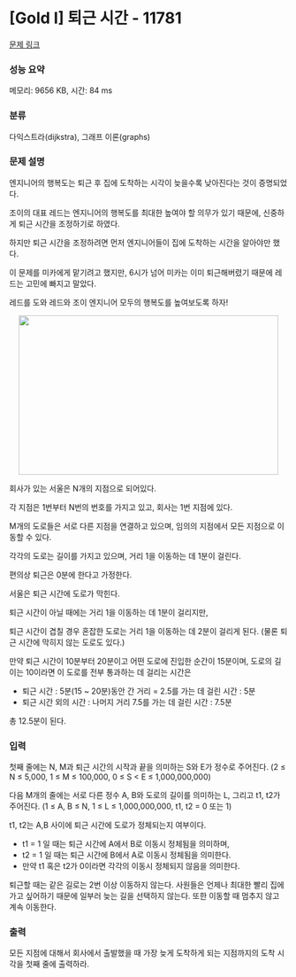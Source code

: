 # [Gold I] 퇴근 시간 - 11781 

[문제 링크](https://www.acmicpc.net/problem/11781) 

### 성능 요약

메모리: 9656 KB, 시간: 84 ms

### 분류

다익스트라(dijkstra), 그래프 이론(graphs)

### 문제 설명

<p>엔지니어의 행복도는 퇴근 후 집에 도착하는 시각이 늦을수록 낮아진다는 것이 증명되었다.</p>

<p>조이의 대표 레드는 엔지니어의 행복도를 최대한 높여야 할 의무가 있기 때문에, 신중하게 퇴근 시간을 조정하기로 하였다.</p>

<p>하지만 퇴근 시간을 조정하려면 먼저 엔지니어들이 집에 도착하는 시간을 알아야만 했다.</p>

<p>이 문제를 미카에게 맡기려고 했지만, 6시가 넘어 미카는 이미 퇴근해버렸기 때문에 레드는 고민에 빠지고 말았다.</p>

<p>레드를 도와 레드와 조이 엔지니어 모두의 행복도를 높여보도록 하자!</p>

<p style="text-align:center"><img alt="" src="" style="height:288px; width:470px"></p>

<p>회사가 있는 서울은 N개의 지점으로 되어있다.</p>

<p>각 지점은 1번부터 N번의 번호를 가지고 있고, 회사는 1번 지점에 있다.</p>

<p>M개의 도로들은 서로 다른 지점을 연결하고 있으며, 임의의 지점에서 모든 지점으로 이동할 수 있다.</p>

<p>각각의 도로는 길이를 가지고 있으며, 거리 1을 이동하는 데 1분이 걸린다.</p>

<p>편의상 퇴근은 0분에 한다고 가정한다.</p>

<p>서울은 퇴근 시간에 도로가 막힌다.</p>

<p>퇴근 시간이 아닐 때에는 거리 1을 이동하는 데 1분이 걸리지만,</p>

<p>퇴근 시간이 겹칠 경우 혼잡한 도로는 거리 1을 이동하는 데 2분이 걸리게 된다. (물론 퇴근 시간에 막히지 않는 도로도 있다.)</p>

<p>만약 퇴근 시간이 10분부터 20분이고 어떤 도로에 진입한 순간이 15분이며, 도로의 길이는 10이라면 이 도로를 전부 통과하는 데 걸리는 시간은</p>

<ul>
	<li>퇴근 시간 : 5분(15 ~ 20분)동안 간 거리 = 2.5를 가는 데 걸린 시간 : 5분</li>
	<li>퇴근 시간 외의 시간 : 나머지 거리 7.5를 가는 데 걸린 시간 : 7.5분</li>
</ul>

<p>총 12.5분이 된다.</p>

### 입력 

 <p>첫째 줄에는 N, M과 퇴근 시간의 시작과 끝을 의미하는 S와 E가 정수로 주어진다. (2 ≤ N ≤ 5,000, 1 ≤ M ≤ 100,000, 0 ≤ S < E ≤ 1,000,000,000)</p>

<p>다음 M개의 줄에는 서로 다른 정수 A, B와 도로의 길이를 의미하는 L, 그리고 t1, t2가 주어진다. (1 ≤ A, B ≤ N, 1 ≤ L ≤ 1,000,000,000, t1, t2 = 0 또는 1)</p>

<p>t1, t2는 A,B 사이에 퇴근 시간에 도로가 정체되는지 여부이다.</p>

<ul>
	<li>t1 = 1 일 때는 퇴근 시간에 A에서 B로 이동시 정체됨을 의미하며,</li>
	<li>t2 = 1 일 때는 퇴근 시간에 B에서 A로 이동시 정체됨을 의미한다.</li>
	<li>만약 t1 혹은 t2가 0이라면 각각의 이동시 정체되지 않음을 의미한다.</li>
</ul>

<p>퇴근할 때는 같은 길로는 2번 이상 이동하지 않는다. 사원들은 언제나 최대한 빨리 집에 가고 싶어하기 때문에 일부러 늦는 길을 선택하지 않는다. 또한 이동할 때 멈추지 않고 계속 이동한다.</p>

### 출력 

 <p>모든 지점에 대해서 회사에서 출발했을 때 가장 늦게 도착하게 되는 지점까지의 도착 시각을 첫째 줄에 출력하라.</p>

